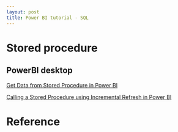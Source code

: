 ```yaml
---
layout: post
title: Power BI tutorial - SQL
---
```


# Stored procedure
## PowerBI desktop

[Get Data from Stored Procedure in Power BI ](https://www.youtube.com/watch?v=-GS3Kxvxm7A)

[Calling a Stored Procedure using Incremental Refresh in Power BI](https://www.youtube.com/watch?v=-KXDpi_wyD4)

# Reference

